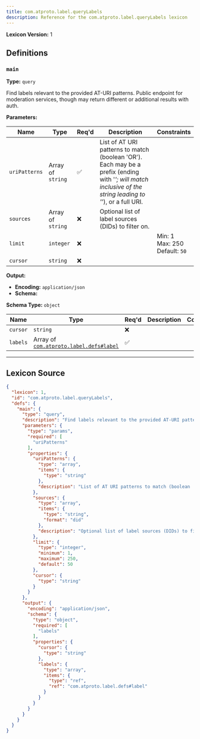 ```yaml
---
title: com.atproto.label.queryLabels
description: Reference for the com.atproto.label.queryLabels lexicon
---
```

**Lexicon Version:** 1

## Definitions

<a name="main"></a>
### `main`

**Type:** `query`

Find labels relevant to the provided AT-URI patterns. Public endpoint for moderation services, though may return different or additional results with auth.

**Parameters:**

| Name | Type | Req'd  | Description | Constraints |
|------|------|----------|-------------|-------------|
| `uriPatterns` | Array of `string` | ✅  | List of AT URI patterns to match (boolean 'OR'). Each may be a prefix (ending with '*'; will match inclusive of the string leading to '*'), or a full URI. |  |
| `sources` | Array of `string` | ❌  | Optional list of label sources (DIDs) to filter on. |  |
| `limit` | `integer` | ❌  |  | Min: 1<br/>Max: 250<br/>Default: `50` |
| `cursor` | `string` | ❌  |  |  |
**Output:**

- **Encoding:** `application/json`
- **Schema:**

**Schema Type:** `object`

| Name | Type | Req'd  | Description | Constraints |
|------|------|----------|-------------|-------------|
| `cursor` | `string` | ❌  |  |  |
| `labels` | Array of [`com.atproto.label.defs#label`](/lexicons/com/atproto/label/defs#label) | ✅  |  |  |

---

## Lexicon Source
```json
{
  "lexicon": 1,
  "id": "com.atproto.label.queryLabels",
  "defs": {
    "main": {
      "type": "query",
      "description": "Find labels relevant to the provided AT-URI patterns. Public endpoint for moderation services, though may return different or additional results with auth.",
      "parameters": {
        "type": "params",
        "required": [
          "uriPatterns"
        ],
        "properties": {
          "uriPatterns": {
            "type": "array",
            "items": {
              "type": "string"
            },
            "description": "List of AT URI patterns to match (boolean 'OR'). Each may be a prefix (ending with '*'; will match inclusive of the string leading to '*'), or a full URI."
          },
          "sources": {
            "type": "array",
            "items": {
              "type": "string",
              "format": "did"
            },
            "description": "Optional list of label sources (DIDs) to filter on."
          },
          "limit": {
            "type": "integer",
            "minimum": 1,
            "maximum": 250,
            "default": 50
          },
          "cursor": {
            "type": "string"
          }
        }
      },
      "output": {
        "encoding": "application/json",
        "schema": {
          "type": "object",
          "required": [
            "labels"
          ],
          "properties": {
            "cursor": {
              "type": "string"
            },
            "labels": {
              "type": "array",
              "items": {
                "type": "ref",
                "ref": "com.atproto.label.defs#label"
              }
            }
          }
        }
      }
    }
  }
}
```
